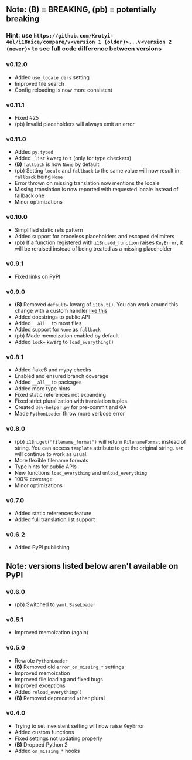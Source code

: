 ## Note: **(B)** = BREAKING, (pb) = potentially breaking

### Hint: use `https://github.com/Krutyi-4el/i18nice/compare/v<version 1 (older)>...v<version 2 (newer)>` to see full code difference between versions

### v0.12.0
- Added `use_locale_dirs` setting
- Improved file search
- Config reloading is now more consistent

### v0.11.1
- Fixed #25
- (pb) Invalid placeholders will always emit an error

### v0.11.0
- Added `py.typed`
- Added `_list` kwarg to `t` (only for type checkers)
- **(B)** `fallback` is now `None` by default
- (pb) Setting `locale` and `fallback` to the same value will now result in `fallback` being `None`
- Error thrown on missing translation now mentions the locale
- Missing translation is now reported with requested locale instead of fallback one
- Minor optimizations

### v0.10.0
- Simplified static refs pattern
- Added support for braceless placeholders and escaped delimiters
- (pb) If a function registered with `i18n.add_function` raises `KeyError`, it will be reraised instead of being treated as a missing placeholder

### v0.9.1
- Fixed links on PyPI

### v0.9.0
- **(B)** Removed `default=` kwarg of `i18n.t()`. You can work around this change with a custom handler [like this](https://github.com/Krutyi-4el/i18nice/blob/01ed6bcd2234998b411f07c92c31639e719dbabb/i18n/tests/translation_tests.py#L147)
- Added docstrings to public API
- Added `__all__` to most files
- Added support for `None` as `fallback`
- (pb) Made memoization enabled by default
- Added `lock=` kwarg to `load_everything()`

### v0.8.1
- Added flake8 and mypy checks
- Enabled and ensured branch coverage
- Added `__all__` to packages
- Added more type hints
- Fixed static references not expanding
- Fixed strict pluralization with translation tuples
- Created `dev-helper.py` for pre-commit and GA
- Made `PythonLoader` throw more verbose error

### v0.8.0
- (pb) `i18n.get("filename_format")` will return `FilenameFormat` instead of string. You can access `template` attribute to get the original string. `set` will continue to work as usual.
- More flexible filename formats
- Type hints for public APIs
- New functions `load_everything` and `unload_everything`
- 100% coverage
- Minor optimizations

### v0.7.0
- Added static references feature
- Added full translation list support

### v0.6.2
- Added PyPI publishing

## Note: versions listed below aren't available on PyPI

### v0.6.0
- (pb) Switched to `yaml.BaseLoader`

### v0.5.1
- Improved memoization (again)

### v0.5.0
- Rewrote `PythonLoader`
- **(B)** Removed old `error_on_missing_*` settings
- Improved memoization
- Improved file loading and fixed bugs
- Improved exceptions
- Added `reload_everything()`
- **(B)** Removed deprecated `other` plural

### v0.4.0
- Trying to set inexistent setting will now raise KeyError
- Added custom functions
- Fixed settings not updating properly
- **(B)** Dropped Python 2
- Added `on_missing_*` hooks
